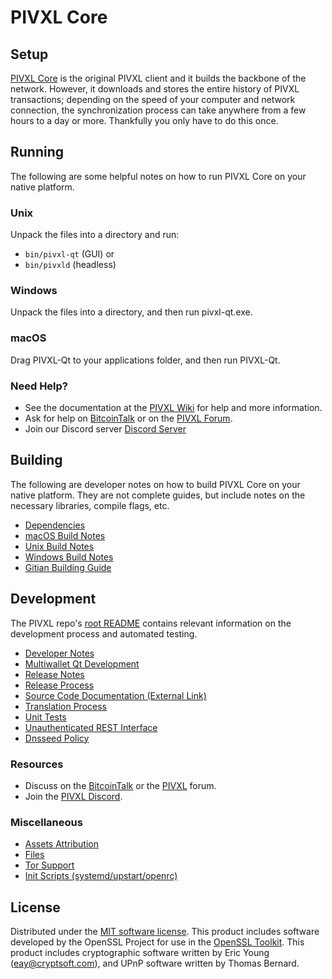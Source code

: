 PIVXL Core
=============

Setup
---------------------
[PIVXL Core](http://pivxl.org/wallet) is the original PIVXL client and it builds the backbone of the network. However, it downloads and stores the entire history of PIVXL transactions; depending on the speed of your computer and network connection, the synchronization process can take anywhere from a few hours to a day or more. Thankfully you only have to do this once.

Running
---------------------
The following are some helpful notes on how to run PIVXL Core on your native platform.

### Unix

Unpack the files into a directory and run:

- `bin/pivxl-qt` (GUI) or
- `bin/pivxld` (headless)

### Windows

Unpack the files into a directory, and then run pivxl-qt.exe.

### macOS

Drag PIVXL-Qt to your applications folder, and then run PIVXL-Qt.

### Need Help?

* See the documentation at the [PIVXL Wiki](https://github.com/PIVXL-Project/PIVXL/wiki)
for help and more information.
* Ask for help on [BitcoinTalk](https://bitcointalk.org/index.php?topic=1262920.0) or on the [PIVXL Forum](http://forum.pivxl.org/).
* Join our Discord server [Discord Server](https://discord.pivxl.org)

Building
---------------------
The following are developer notes on how to build PIVXL Core on your native platform. They are not complete guides, but include notes on the necessary libraries, compile flags, etc.

- [Dependencies](dependencies.md)
- [macOS Build Notes](build-osx.md)
- [Unix Build Notes](build-unix.md)
- [Windows Build Notes](build-windows.md)
- [Gitian Building Guide](gitian-building.md)

Development
---------------------
The PIVXL repo's [root README](/README.md) contains relevant information on the development process and automated testing.

- [Developer Notes](developer-notes.md)
- [Multiwallet Qt Development](multiwallet-qt.md)
- [Release Notes](release-notes.md)
- [Release Process](release-process.md)
- [Source Code Documentation (External Link)](https://www.fuzzbawls.pw/pivxl/doxygen/)
- [Translation Process](translation_process.md)
- [Unit Tests](unit-tests.md)
- [Unauthenticated REST Interface](REST-interface.md)
- [Dnsseed Policy](dnsseed-policy.md)

### Resources
* Discuss on the [BitcoinTalk](https://bitcointalk.org/index.php?topic=1262920.0) or the [PIVXL](http://forum.pivxl.org/) forum.
* Join the [PIVXL Discord](https://discord.pivxl.org).

### Miscellaneous
- [Assets Attribution](assets-attribution.md)
- [Files](files.md)
- [Tor Support](tor.md)
- [Init Scripts (systemd/upstart/openrc)](init.md)

License
---------------------
Distributed under the [MIT software license](/COPYING).
This product includes software developed by the OpenSSL Project for use in the [OpenSSL Toolkit](https://www.openssl.org/). This product includes
cryptographic software written by Eric Young ([eay@cryptsoft.com](mailto:eay@cryptsoft.com)), and UPnP software written by Thomas Bernard.
